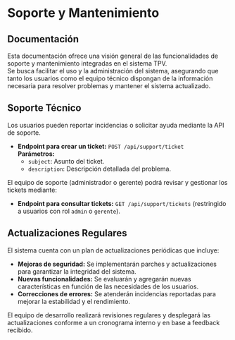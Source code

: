 # Soporte y Mantenimiento

## Documentación

Esta documentación ofrece una visión general de las funcionalidades de soporte y mantenimiento integradas en el sistema TPV.  
Se busca facilitar el uso y la administración del sistema, asegurando que tanto los usuarios como el equipo técnico dispongan de la información necesaria para resolver problemas y mantener el sistema actualizado.

## Soporte Técnico

Los usuarios pueden reportar incidencias o solicitar ayuda mediante la API de soporte.

- **Endpoint para crear un ticket:** `POST /api/support/ticket`  
  **Parámetros:**
  - `subject`: Asunto del ticket.
  - `description`: Descripción detallada del problema.

El equipo de soporte (administrador o gerente) podrá revisar y gestionar los tickets mediante:

- **Endpoint para consultar tickets:** `GET /api/support/tickets` (restringido a usuarios con rol `admin` o `gerente`).

## Actualizaciones Regulares

El sistema cuenta con un plan de actualizaciones periódicas que incluye:

- **Mejoras de seguridad:** Se implementarán parches y actualizaciones para garantizar la integridad del sistema.
- **Nuevas funcionalidades:** Se evaluarán y agregarán nuevas características en función de las necesidades de los usuarios.
- **Correcciones de errores:** Se atenderán incidencias reportadas para mejorar la estabilidad y el rendimiento.

El equipo de desarrollo realizará revisiones regulares y desplegará las actualizaciones conforme a un cronograma interno y en base a feedback recibido.
